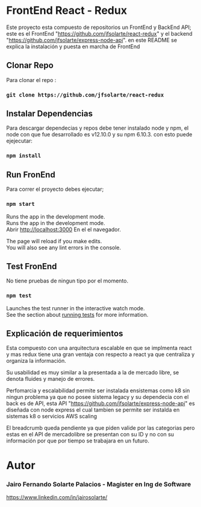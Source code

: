# FrontEnd React - Redux 

Este proyecto esta compuesto de repositorios un FrontEnd y BackEnd API; este es el FrontEnd "https://github.com/jfsolarte/react-redux" y el backend "https://github.com/jfsolarte/express-node-api". en este README se explica la instalación y puesta en marcha de FrontEnd 

## Clonar Repo

Para clonar el repo :

### `git clone https://github.com/jfsolarte/react-redux`

## Instalar Dependencias

Para descargar dependecias y repos debe tener instalado node y npm, el node con que fue desarrollado es v12.10.0 y su npm 6.10.3. con esto puede ejejecutar:

### `npm install`

## Run FronEnd

Para correr el proyecto debes ejecutar;

### `npm start`

Runs the app in the development mode.\
Runs the app in the development mode.\
Abrir [http://localhost:3000](http://localhost:3000) En el el navegador.

The page will reload if you make edits.\
You will also see any lint errors in the console.

## Test FronEnd

No tiene pruebas de ningun tipo por el momento. 

### `npm test`

Launches the test runner in the interactive watch mode.\
See the section about [running tests](https://facebook.github.io/create-react-app/docs/running-tests) for more information.


## Explicación de requerimientos 

Esta compuesto con una arquitectura escalable en que se implmenta react y mas redux tiene una gran ventaja con respecto a react ya que centraliza y organiza la información. 

Su usabilidad es muy similar a la presentada a la de mercado libre, se denota fluides y manejo de errores. 

Perfomarcia y escalabilidad permite ser instalada ensistemas como k8 sin ningun problema ya que no posee sistema legacy y su dependecia con el back es de API, esta API  "https://github.com/jfsolarte/express-node-api" es diseñada con node express el cual tambien se permite ser instalda en sistemas k8 o servicios AWS scaling 

El breadcrumb queda pendiente ya que piden valide por las categorias pero estas en el API de mercadolibre se presentan con su ID y no con su información por que por tiempo se trabajara en un futuro. 



# Autor

### Jairo Fernando Solarte Palacios - Magister en Ing de Software

https://www.linkedin.com/in/jairosolarte/